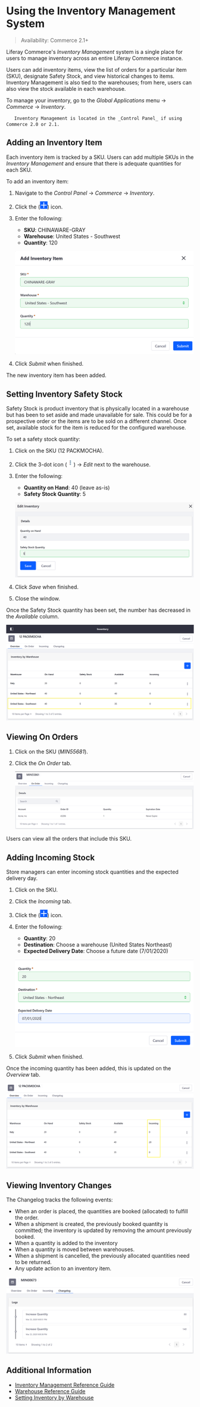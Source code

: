 # Using the Inventory Management System

> Availability: Commerce 2.1+

Liferay Commerce's _Inventory Management_ system is a single place for users to manage inventory across an entire Liferay Commerce instance.

Users can add inventory items, view the list of orders for a particular item (SKU), designate Safety Stock, and view historical changes to items. Inventory Management is also tied to the warehouses; from here, users can also view the stock available in each warehouse.

To manage your inventory, go to the _Global Applications_ menu &rarr; _Commerce_ &rarr; _Inventory_.

```tip::
   Inventory Management is located in the _Control Panel_ if using Commerce 2.0 or 2.1.
```

## Adding an Inventory Item

Each inventory item is tracked by a SKU. Users can add multiple SKUs in the _Inventory Management_ and ensure that there is adequate quantities for each SKU.

To add an inventory item:

1. Navigate to the _Control Panel_ &rarr; _Commerce_ &rarr; _Inventory_.
1. Click the (![Add Icon](../../images/icon-add.png)) icon.
1. Enter the following:

    * **SKU**: CHINAWARE-GRAY
    * **Warehouse**: United States - Southwest
    * **Quantity**: 120

    ![Add a new inventory item.](./using-the-inventory-management-system/images/01.png)

1. Click _Submit_ when finished.

The new inventory item has been added.

## Setting Inventory Safety Stock

Safety Stock is product inventory that is physically located in a warehouse but has been to set aside and made unavailable for sale. This could be for a prospective order or the items are to be sold on a different channel. Once set, available stock for the item is reduced for the configured warehouse.

To set a safety stock quantity:

1. Click on the SKU (12 PACKMOCHA).
1. Click the 3-dot icon (![Actions](../../images/icon-actions.png)) &rarr; _Edit_ next to the warehouse.
1. Enter the following:

   * **Quantity on Hand**: 40 (leave as-is)
   * **Safety Stock Quantity**: 5

    ![Set a safety stock quantity.](./using-the-inventory-management-system/images/02.png)

1. Click _Save_ when finished.
1. Close the window.

Once the Safety Stock quantity has been set, the number has decreased in the _Available_ column.

![Setting a safety stock quantity reduces the available stock in that warehouse.](./using-the-inventory-management-system/images/03.png)

## Viewing On Orders

1. Click on the SKU (_MIN55681_).
1. Click the _On Order_ tab.

    ![Setting a safety stock quantity reduces the available stock in that warehouse.](./using-the-inventory-management-system/images/06.png)

Users can view all the orders that include this SKU.

## Adding Incoming Stock

Store managers can enter incoming stock quantities and the expected delivery day.

1. Click on the SKU.
1. Click the _Incoming_ tab.
1. Click the (![Add Icon](../../images/icon-add.png)) icon.
1. Enter the following:

    * **Quantity**: 20
    * **Destination**: Choose a warehouse (United States Northeast)
    * **Expected Delivery Date**: Choose a future date (7/01/2020)

    ![Add incoming stock.](./using-the-inventory-management-system/images/04.png)

1. Click _Submit_ when finished.

Once the incoming quantity has been added, this is updated on the _Overview_ tab.

![The incoming stock quantity is updated on the SKU's Overview tab.](./using-the-inventory-management-system/images/05.png)

## Viewing Inventory Changes

The Changelog tracks the following events:

* When an order is placed, the quantities are booked (allocated) to fulfill the order.
* When a shipment is created, the previously booked quantity is committed; the inventory is updated by removing the amount previously booked.
* When a quantity is added to the inventory
* When a quantity is moved between warehouses.
* When a shipment is cancelled, the previously allocated quantities need to be returned.
* Any update action to an inventory item.

![Changelog tracks changes.](./using-the-inventory-management-system/images/07.png)

## Additional Information

* [Inventory Management Reference Guide](./inventory-management-reference-guide.md)
* [Warehouse Reference Guide](./warehouse-reference-guide.md)
* [Setting Inventory by Warehouse](./setting-inventory-by-warehouse.md)
